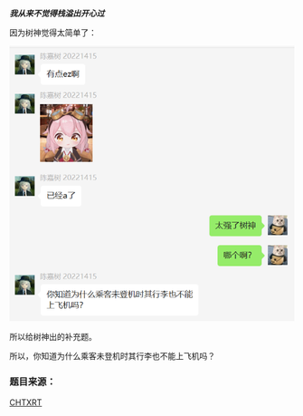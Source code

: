  ***我从来不觉得栈溢出开心过***

因为树神觉得太简单了：

![树神](image.png)

所以给树神出的补充题。

所以，你知道为什么乘客未登机时其行李也不能上飞机吗？

### 题目来源：

[CHTXRT](/user/10000)
